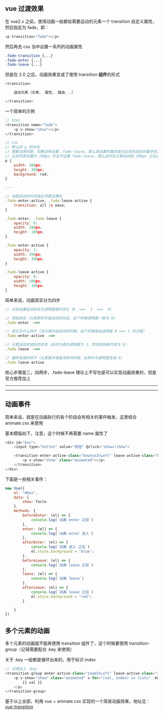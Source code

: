 ## vue 过渡效果

在 vue2.x 之前，使用动画一般都给需要运动的元素一个 transition 自定义属性，然后指定为 fade，即：

```js
<p transition="fade"></p>
```

然后再去 css 当中设置一系列的动画属性

```css
.fade-transition {...}
.fade-enter {...}
.fade-leave {...}
```

但是在 2.0 之后，动画效果变成了使用 transition **组件**的形式

```js
<transition>

    运动元素（元素， 属性， 路由...）

</transition>
```

一个简单的示例

```js
// html
<transition name="fade">
    <p v-show="show"></p>
</transition>

// css
// 默认的 p 的状态
// 需要注意的是，如果没有设置 .fade-leave，那么其设置的属性就为运动完成后的最终状态
// 比如将其设置为 100px 并且不设置 fade-leave，那么此时在元素运动到 300px 之后会回复到 100px 的状态
p {
    width: 300px;
    height: 300px;
    background: red;
}

----

// 动画运动的时间是必须要设置的
.fade-enter-active, .fade-leave-active {
    transition: all 1s ease;
}

.fade-enter, .fade-leave {
    opacity: 0;
    width: 100px;
    height: 100px;
}

.fade-enter-active {
    opacity: 1;
    width: 300px;
    height: 300px;
}

.fade-leave-active {
    opacity: 0;
    width: 100px;
    height: 100px;
}
```

简单来说，动画其实分为四步

```js
// 比如设置运动状态为透明度度的变化（0  ==>  1  ==>  0）

// 初始状态（元素即将开始运动的状态，这个时候透明度一般为 0）
.fade-enter  ==> 

// 变化为什么样子（当元素开始运动的时候，这个时候是由透明度 0 ==> 1 的过程）
.fade-enter-active  ==>  

// 元素运动完成后的状态（此时元素的透明度为 1，然后即将再次变为 0）
.fade-leave  ==>  

// 最终变成的样子（元素离开或是消失的时候，此例中为透明度变成 0）
.fade-leave-active
```

核心步骤是二，四两步，.fade-leave 理论上不写也是可以实现动画效果的，但是官方推荐加上


----

----

## 动画事件

简单来说，就是在动画执行的各个阶段会有相关的事件触发，这里结合 animate.css 来使用

基本模版如下，注意，这个时候不再需要 name 属性了

```js
<div id="box">
    <input type="button" value="按钮" @click="show=!show">

    <transition enter-active-class="bounceInLeft" leave-active-class="bounceOutRight">
        <p v-show="show" class="animated"></p>
    </transition>        
</div>
```

下面是一些相关事件：

```js
new Vue({
    el: "#box",
    data: {
        show: fasle
    },
    methods: {
        beforeEnter: (el) => {
            console.log(`动画 enter 之前`)
        },
        enter: (el) => {
            console.log(`动画 enter 进入`)
        },
        afterEnter: (el) => {
            console.log(`动画 进入 之后`)
            el.style.background = "blue";
        },
        beforeLeave: (el) => {
            console.log(`动画 leave 之前`)
        },
        leave: (el) => {
            console.log(`动画 leave`)
        },
        afterLeave: (el) => {
            console.log(`动画 leave 之后`)
            el.style.background = "red";
        }

    }
})
```


## 多个元素的动画

多个元素的动画就不能再使用 transition 组件了，这个时候要使用 transition-group（记得需要配合 :key 来使用）

关于 :key 一般都是循环出来的，用于标识 index 

```js
// 记得加上 :key
<transition-group enter-active-class="zoomInLeft" leave-active-class="zoomOutRight">
    <p v-show="show" class="animated" v-for="(val, index) in lists" :key="index">
        {{ val }}
    </p>
</transition-group>  
```

基于以上全部，利用 vue + animate.css 实现的一个简易动画效果，地址见：[vue-transition](https://github.com/hanekaoru/WebLearningNotes/blob/master/vue/demos/vue-transition.html)
